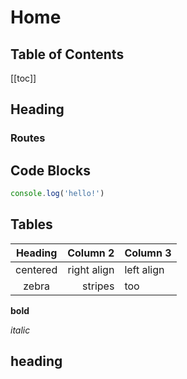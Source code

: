 # Home

## Table of Contents

[[toc]]

## Heading

### Routes

## Code Blocks

```js
console.log('hello!')
```

## Tables

| Heading  |    Column 2 | Column 3   |
| :------: | ----------: | ---------- |
| centered | right align | left align |
|  zebra   |     stripes | too        |

**bold**

_italic_

## heading
